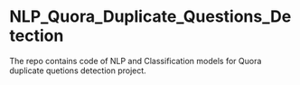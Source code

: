 # NLP_Quora_Duplicate_Questions_Detection

The repo contains code of NLP and Classification models for Quora duplicate quetions detection project.

